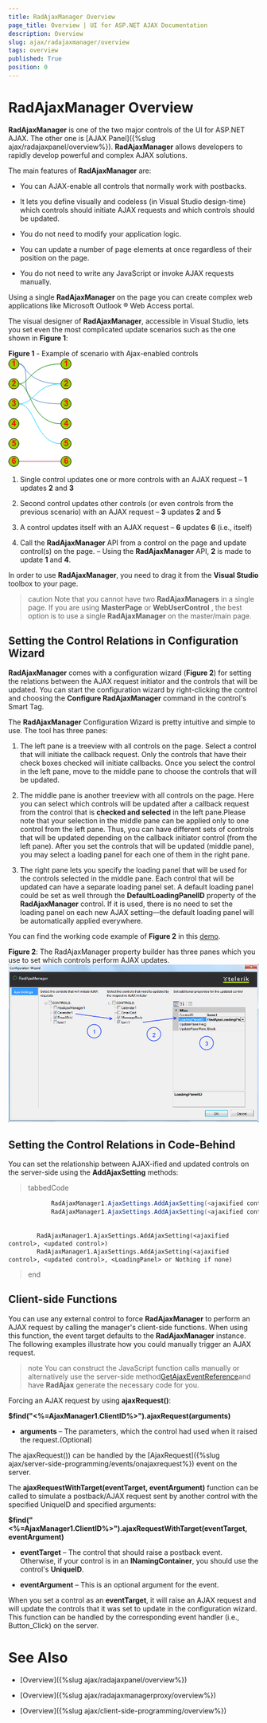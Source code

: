 ```yaml
---
title: RadAjaxManager Overview
page_title: Overview | UI for ASP.NET AJAX Documentation
description: Overview
slug: ajax/radajaxmanager/overview
tags: overview
published: True
position: 0
---
```


# RadAjaxManager Overview



__RadAjaxManager__ is one of the two major controls of the UI for ASP.NET AJAX. The other one is [AJAX Panel]({%slug ajax/radajaxpanel/overview%}). __RadAjaxManager__ allows developers to rapidly develop powerful and complex AJAX solutions.

The main features of __RadAjaxManager__ are:

* You can AJAX-enable all controls that normally work with postbacks.

* It lets you define visually and codeless (in Visual Studio design-time) which controls should initiate AJAX requests and which controls should be updated.

* You do not need to modify your application logic.

* You can update a number of page elements at once regardless of their position on the page.

* You do not need to write any JavaScript or invoke AJAX requests manually.

Using a single __RadAjaxManager__ on the page you can create complex web applications like Microsoft Outlook ® Web Access portal.

The visual designer of __RadAjaxManager__, accessible in Visual Studio, lets you set even the most complicated update scenarios such as the one shown in __Figure 1__:

__Figure 1__ - Example of scenario with Ajax-enabled controls![Update schema](images/ControlsUpdate.png)

1. Single control updates one or more controls with an AJAX request – __1__ updates __2__ and __3__

1. Second control updates other controls (or even controls from the previous scenario) with an AJAX request – __3__ updates __2__ and __5__

1. A control updates itself with an AJAX request – __6__ updates __6__ (i.e., itself)

1. Call the __RadAjaxManager__ API from a control on the page and update control(s) on the page. – Using the __RadAjaxManager__ API, __2__ is made to update __1__ and __4__.

In order to use __RadAjaxManager__, you need to drag it from the __Visual Studio__ toolbox to your page.

>caution Note that you cannot have two __RadAjaxManagers__ in a single page. If you are using __MasterPage__ or __WebUserControl__ , the best option is to use a single __RadAjaxManager__ on the master/main page.
>


## Setting the Control Relations in Configuration Wizard

__RadAjaxManager__ comes with a configuration wizard (__Figure 2__) for setting the relations between the AJAX request initiator and the controls that will be updated. You can start the configuration wizard by right-clicking the control and choosing the __Configure RadAjaxManager__ command in the control's Smart Tag.

The __RadAjaxManager__ Configuration Wizard is pretty intuitive and simple to use. The tool has three panes:

1. The left pane is a treeview with all controls on the page. Select a control that will initiate the callback request. Only the controls that have their check boxes checked will initiate callbacks. Once you select the control in the left pane, move to the middle pane to choose the controls that will be updated.

1. The middle pane is another treeview with all controls on the page. Here you can select which controls will be updated after a callback request from the control that is __checked and selected__ in the left pane.Please note that your selection in the middle pane can be applied only to one control from the left pane. Thus, you can have different sets of controls that will be updated depending on the callback initiator control (from the left pane). After you set the controls that will be updated (middle pane), you may select a loading panel for each one of them in the right pane.

1. The right pane lets you specify the loading panel that will be used for the controls selected in the middle pane. Each control that will be updated can have a separate loading panel set. A default loading panel could be set as well through the __DefaultLoadingPanelID__ property of the __RadAjaxManager__ control. If it is used, there is no need to set the loading panel on each new AJAX setting—the default loading panel will be automatically applied everywhere.

You can find the working code example of __Figure 2__ in this [demo](http://demos.telerik.com/aspnet-ajax/ajax/examples/manager/firstlook/defaultcs.aspx).

__Figure 2__: The RadAjaxManager property builder has three panes which you use to set which controls perform AJAX updates.![](images/SetTheLoadingPanelID2.png)

## Setting the Control Relations in Code-Behind

You can set the relationship between AJAX-ified and updated controls on the server-side using the __AddAjaxSetting__ methods:



>tabbedCode

````C#
	        RadAjaxManager1.AjaxSettings.AddAjaxSetting(<ajaxified control>, <updated control>);
	        RadAjaxManager1.AjaxSettings.AddAjaxSetting(<ajaxified control>, <updated control>, <LoadingPanel> or null if none);
	    
````



````VB.NET
	    RadAjaxManager1.AjaxSettings.AddAjaxSetting(<ajaxified control>, <updated control>)
	    RadAjaxManager1.AjaxSettings.AddAjaxSetting(<ajaxified control>, <updated control>, <LoadingPanel> or Nothing if none)			
````


>end

## Client-side Functions

You can use any external control to force __RadAjaxManager__ to perform an AJAX request by calling the manager's client-side functions. When using this function, the event target defaults to the __RadAjaxManager__ instance. The following examples illustrate how you could manually trigger an AJAX request.

>note You can construct the JavaScript function calls manually or alternatively use the server-side method[GetAjaxEventReference](http://www.telerik.com/help/aspnet-ajax/m_telerik_web_ui_radajaxcontrol_getajaxeventreference.html)and have __RadAjax__ generate the necessary code for you.
>


Forcing an AJAX request by using __ajaxRequest()__:

__$find("<%=AjaxManager1.ClientID%>").ajaxRequest(arguments)__

* __arguments__ – The parameters, which the control had used when it raised the request.(Optional)

The ajaxRequest()) can be handled by the [AjaxRequest]({%slug ajax/server-side-programming/events/onajaxrequest%}) event on the server.



The __ajaxRequestWithTarget(eventTarget, eventArgument)__ function can be called to simulate a postback/AJAX request sent by another control with the specified UniqueID and specified arguments:

__$find("<%=AjaxManager1.ClientID%>").ajaxRequestWithTarget(eventTarget, eventArgument)__

* __eventTarget__ – The control that should raise a postback event. Otherwise, if your control is in an __INamingContainer__, you should use the control's __UniqueID__.

* __eventArgument__ – This is an optional argument for the event.

When you set a control as an __eventTarget__, it will raise an AJAX request and will update the controls that it was set to update in the configuration wizard. This function can be handled by the corresponding event handler (i.e., Button_Click) on the server.

# See Also

 * [Overview]({%slug ajax/radajaxpanel/overview%})

 * [Overview]({%slug ajax/radajaxmanagerproxy/overview%})

 * [Overview]({%slug ajax/client-side-programming/overview%})

